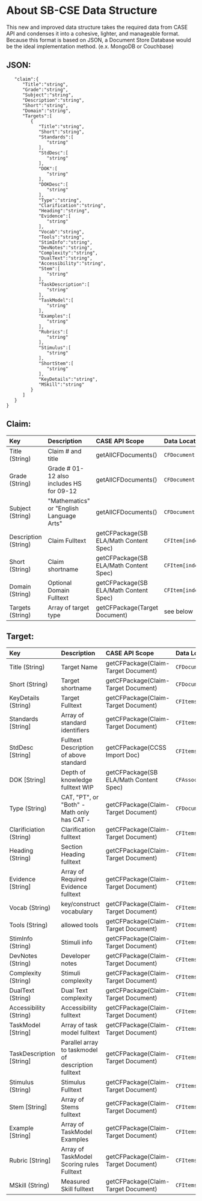 # About SB-CSE Data Structure
This new and improved data structure takes the required data from CASE API and condenses it into a cohesive, lighter, and manageable format. 
Because this format is based on JSON, a Document Store Database would be the ideal implementation method. (e.x. MongoDB or Couchbase)
## JSON:
```{  
   "claim":{  
      "Title":"string",
      "Grade":"string",
      "Subject":"string",
      "Description":"string",
      "Short":"string",
      "Domain":"string",
      "Targets":[  
         {  
            "Title":"string",
            "Short":"string",
            "Standards":[  
               "string"
            ],
            "StdDesc":[  
               "string"
            ],
            "DOK":[  
               "string"
            ],
            "DOKDesc":[  
               "string"
            ],
            "Type":"string",
            "Clarification":"string",
            "Heading":"string",
            "Evidence":[  
               "string"
            ],
            "Vocab":"string",
            "Tools":"string",
            "StimInfo":"string",
            "DevNotes":"string",
            "Complexity":"string",
            "DualText":"string",
            "Accessibility":"string",
            "Stem":[  
               "string"
            ],
            "TaskDescription":[  
               "string"
            ],
            "TaskModel":[  
               "string"
            ],
            "Examples":[  
               "string"
            ],
            "Rubrics":[  
               "string"
            ],
            "Stimulus":[  
               "string"
            ],
            "ShortStem":[  
               "string"
            ],
            "KeyDetails":"string",
            "MSkill":"string"
         }
      ]
   }
}
```



## Claim:

|  **Key**  | **Description** | **CASE API Scope** | **Data Location** | **Parsed** |
|  :------ | :------ | :------ | :------ | :------: |
|  Title (String)  | Claim # and title | getAllCFDocuments() | ``CFDocument[index].title`` | **X** |
|  Grade (String) | Grade # 01-12 also includes HS for 09-12 | getAllCFDocuments() | ``CFDocument[index].notes`` | **X** |
|  Subject (String) | "Mathematics" or  "English Language Arts" | getAllCFDocuments() | ``CFDocument[index].subjectURI[0].title`` |  |
|  Description (String) | Claim Fulltext | getCFPackage(SB ELA/Math Content Spec) | ``CFItem[indexOfClaim].fullStatement`` |  |
|  Short (String) | Claim shortname | getCFPackage(SB ELA/Math Content Spec) | ``CFItem[indexOfClaim].abbreviatedStatement`` |  |
|  Domain (String) | Optional Domain Fulltext | getCFPackage(SB ELA/Math Content Spec) | ``CFItem[indexOfDomain].fullStatement`` |  |
|  Targets (String) | Array of target type | getCFPackage(Target Document) | see below |  |

## Target:

|  **Key** | **Description** | **CASE API Scope** | **Data Location** | **Parsed** |
|  :------ | :------ | :------ | :------ | :------: |
|  Title (String) | Target Name | getCFPackage(Claim-Target Document) | ``CFDocument.title`` | **X** |
|  Short (String) | Target shortname | getCFPackage(Claim-Target Document) | ``CFDocument.notes`` |  |
|  KeyDetails (String) | Target Fulltext | getCFPackage(Claim-Target Document) | ``CFItems[idxOfTarget].fullStatement`` |  |
|  Standards [String] | Array of standard identifiers | getCFPackage(Claim-Target Document) | ``CFItems[idxOfMeasuredSkill].humanCodingScheme`` | X |
|  StdDesc [String] | Fulltext Description of above standard | getCFPackage(CCSS Import Doc) | ``CFItems[idxOfStdIdentifier].fullStatement`` |  |
|  DOK [String] | Depth of knowledge fulltext WIP | getCFPackage(SB ELA/Math Content Spec) | ``CFAssociations[idxOfTarget].destinationNodeURI.uri`` | X |
|  Type (String) | CAT, "PT", or "Both" - Math only has CAT - | getCFPackage(Claim-Target Document) | ``CFDocument.creator`` | X |
|  Clarificiation (String) | Clarification fulltext | getCFPackage(Claim-Target Document) | ``CFItems[idxOfClarification].fullStatement`` |  |
|  Heading (String) | Section Heading fulltext | getCFPackage(Claim-Target Document) | ``CFItems[idxOfHeading].fullStatement`` |  |
|  Evidence [String] | Array of Required Evidence fulltext | getCFPackage(Claim-Target Document) | ``CFItems[idxOfEvidenceReq].fullStatement`` |  |
|  Vocab (String) | key/construct vocabulary | getCFPackage(Claim-Target Document) | ``CFItems[idxOfGeneralReqs].fullStatement`` |  |
|  Tools (String) | allowed tools | getCFPackage(Claim-Target Document) | ``CFItems[idxOfGeneralReqs].fullStatement`` |  |
|  StimInfo (String) | Stimuli info | getCFPackage(Claim-Target Document) | ``CFItems[idxOfGeneralReqs].fullStatement`` |  |
|  DevNotes (String) | Developer notes | getCFPackage(Claim-Target Document) | ``CFItems[idxOfGeneralReqs].fullStatement`` |  |
|  Complexity (String) | Stimuli complexity | getCFPackage(Claim-Target Document) | ``CFItems[idxOfGeneralReqs].fullStatement`` |  |
|  DualText (String) | Dual Text complexity | getCFPackage(Claim-Target Document) | ``CFItems[idxOfGeneralReqs].fullStatement`` |  |
|  Accessibility (String) | Accessibility fulltext | getCFPackage(Claim-Target Document) | ``CFItems[idxOfAccessibility].fullStatement`` |  |
|  TaskModel [String] | Array of task model fulltext | getCFPackage(Claim-Target Document) | ``CFItems[idxOfTaskModel].fullStatement`` |  |
|  TaskDescription [String] | Parallel array to taskmodel of description fulltext | getCFPackage(Claim-Target Document) | ``CFItems[idxOfTaskDesc].fullStatement`` |  |
|  Stimulus (String) | Stimulus Fulltext | getCFPackage(Claim-Target Document) | ``CFItems[idxOfStimulus].fullStatement`` |  |
|  Stem [String] | Array of Stems fulltext | getCFPackage(Claim-Target Document) | ``CFItems[idxOfStems].fullStatement`` |  |
|  Example [String] | Array of TaskModel Examples | getCFPackage(Claim-Target Document) | ``CFItems[idxOfExample].fullStatement`` |  |
|  Rubric [String] | Array of TaskModel Scoring rules Fulltext | getCFPackage(Claim-Target Document) | ``CFItems[idxOfRubric].fullStatement`` |  |
|  MSkill (String) | Measured Skill fulltext | getCFPackage(Claim-Target Document) | ``CFItems[idxOfMeasuredSkill].fullStatement`` |  |








